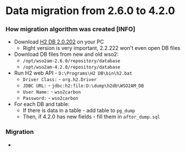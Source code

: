 # Data migration from 2.6.0 to 4.2.0

### How migration algorithm was created [INFO]
* Download [H2 DB 2.0.202](https://www.h2database.com/html/download-archive.html) on your PC
    * Right version is very important, 2.2.222 won't even open DB files
* Download DB files from new and old wso2:
    * `/opt/wso2am-2.6.0/repository/database`
    * `/opt/wso2am-4.2.0/repository/database`
* Run H2 web API - `D:\Programs\H2 DB\bin\h2.bat`
    * `Driver Class:` - `org.h2.Driver`
    * `JDBC URL:` - `jdbc:h2:file:D:\dump\h2db\WSO2AM_DB`
    * `User Name:` - `wso2carbon`
    * `Password:` - `wso2carbon`
* For each DB and table:
    * If there is data in a table - add table to `pg_dump`
    * Then, if 4.2.0 has new fields - fill them in `after_dump.sql`

### Migration
* 